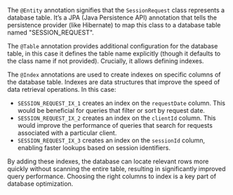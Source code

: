 The `@Entity` annotation signifies that the `SessionRequest` class represents a database table. It’s a JPA (Java Persistence API) annotation that tells the persistence provider (like Hibernate) to map this class to a database table named "SESSION_REQUEST".

The `@Table` annotation provides additional configuration for the database table, in this case it defines the table name explicitly (though it defaults to the class name if not provided). Crucially, it allows defining indexes.

The `@Index` annotations are used to create indexes on specific columns of the database table. Indexes are data structures that improve the speed of data retrieval operations. In this case:

*   `SESSION_REQUEST_IX_1` creates an index on the `requestDate` column. This would be beneficial for queries that filter or sort by request date.
*   `SESSION_REQUEST_IX_2` creates an index on the `clientId` column. This would improve the performance of queries that search for requests associated with a particular client.
*   `SESSION_REQUEST_IX_3` creates an index on the `sessionId` column, enabling faster lookups based on session identifiers.

By adding these indexes, the database can locate relevant rows more quickly without scanning the entire table, resulting in significantly improved query performance.  Choosing the right columns to index is a key part of database optimization.